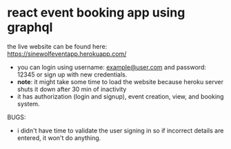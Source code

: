 # react event booking app using graphql

the live website can be found here: https://sinewolfeventapp.herokuapp.com/

- you can login using username: example@user.com and password: 12345  or sign up with new credentials.
- **note**: it might take some time to load the website because heroku server shuts it down after 30 min of inactivity
- it has authorization (login and signup), event creation, view, and booking system.

BUGS:

- i didn't have time to validate the user signing in so if incorrect details are entered, it won't do anything.
